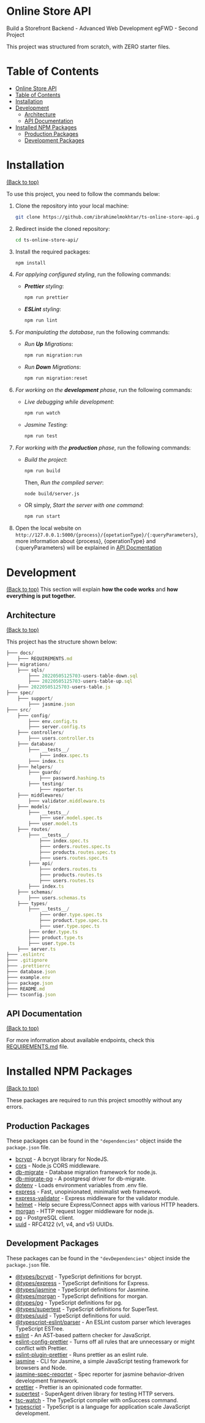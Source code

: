 <!-- Project title -->
# Online Store API

<!-- Describe your project in brief -->
Build a Storefront Backend - Advanced Web Development egFWD - Second Project

This project was structured from scratch, with ZERO starter files.

# Table of Contents

- [Online Store API](#online-store-api)
- [Table of Contents](#table-of-contents)
- [Installation](#installation)
- [Development](#development)
  - [Architecture](#architecture)
  - [API Documentation](#api-documentation)
- [Installed NPM Packages](#installed-npm-packages)
  - [Production Packages](#production-packages)
  - [Development Packages](#development-packages)

# Installation

[(Back to top)](#table-of-contents)

To use this project, you need to follow the commands below:

1. Clone the repository into your local machine:

   ```bash
   git clone https://github.com/ibrahimelmokhtar/ts-online-store-api.git
   ```

2. Redirect inside the cloned repository:

    ```bash
    cd ts-online-store-api/
    ```

3. Install the required packages:

   ```bash
   npm install
   ```

4. *For applying configured styling*, run the following commands:
   - ***Prettier** styling*:

        ```bash
        npm run prettier
        ```

   - ***ESLint** styling*:

        ```bash
        npm run lint
        ```

5. *For manipulating the database*, run the following commands:
   - *Run **Up** Migrations*:

        ```bash
        npm run migration:run
        ```

   - *Run **Down** Migrations*:

        ```bash
        npm run migration:reset
        ```

6. *For working on the **development** phase*, run the following commands:
   - *Live debugging while development*:

        ```bash
        npm run watch
        ```

   - *Jasmine Testing*:

        ```bash
        npm run test
        ```

7. *For working with the **production** phase*, run the following commands:

   - *Build the project*:

        ```bash
        npm run build
        ```

        Then, *Run the compiled server*:

        ```bash
        node build/server.js
        ```

   - OR simply, *Start the server with one command*:

        ```bash
        npm run start
        ```

8. Open the local website on `http://127.0.0.1:5000/{process}/{opetationType}/{:queryParameters}`, more information about {process}, {operationType} and {:queryParameters} will be explained in [API Docmentation](#api-documentation)

# Development

[(Back to top)](#table-of-contents)
This section will explain **how the code works** and **how everything is put together.**

## Architecture

[(Back to top)](#table-of-contents)

This project has the structure shown below:

```ts
├─── docs/
    ├─── REQUIREMENTS.md
├─── migrations/
    ├─── sqls/
        ├─── 20220505125703-users-table-down.sql
        ├─── 20220505125703-users-table-up.sql
    ├─── 20220505125703-users-table.js
├─── spec/
    ├─── support/
        ├─── jasmine.json
├─── src/
    ├─── config/
        ├─── env.config.ts
        ├─── server.config.ts
    ├─── controllers/
        ├─── users.controller.ts
    ├─── database/
        ├─── __tests__/
            ├─── index.spec.ts
        ├─── index.ts
    ├─── helpers/
        ├─── guards/
            ├─── password.hashing.ts
        ├─── testing/
            ├─── reporter.ts
    ├─── middlewares/
        ├─── validator.middleware.ts
    ├─── models/
        ├─── __tests__/
            ├─── user.model.spec.ts
        ├─── user.model.ts
    ├─── routes/
        ├─── __tests__/
            ├─── index.spec.ts
            ├─── orders.routes.spec.ts
            ├─── products.routes.spec.ts
            ├─── users.routes.spec.ts
        ├─── api/
            ├─── orders.routes.ts
            ├─── products.routes.ts
            ├─── users.routes.ts
        ├─── index.ts
    ├─── schemas/
        ├─── users.schemas.ts
    ├─── types/
        ├─── __tests__/
            ├─── order.type.spec.ts
            ├─── product.type.spec.ts
            ├─── user.type.spec.ts
        ├─── order.type.ts
        ├─── product.type.ts
        ├─── user.type.ts
    ├─── server.ts
├─── .eslintrc
├─── .gitignore
├─── .prettierrc
├─── database.json
├─── example.env
├─── package.json
├─── README.md
├─── tsconfig.json
```

## API Documentation

[(Back to top)](#table-of-contents)

For more information about available endpoints, check this [REQUIREMENTS.md](docs/REQUIREMENTS.md) file.

# Installed NPM Packages

[(Back to top)](#table-of-contents)

These packages are required to run this project smoothly without any errors.

## Production Packages

These packages can be found in the `"dependencies"` object inside the `package.json` file.

- [bcrypt](https://www.npmjs.com/package/bcrypt) - A bcrypt library for NodeJS.
- [cors](https://www.npmjs.com/package/cors) - Node.js CORS middleware.
- [db-migrate](https://www.npmjs.com/package/db-migrate) - Database migration framework for node.js.
- [db-migrate-pg](https://www.npmjs.com/package/db-migrate-pg) - A postgresql driver for db-migrate.
- [dotenv](https://www.npmjs.com/package/dotenv) - Loads environment variables from .env file.
- [express](https://www.npmjs.com/package/express) - Fast, unopinionated, minimalist web framework.
- [express-validator](https://www.npmjs.com/package/express-validator) - Express middleware for the validator module.
- [helmet](https://www.npmjs.com/package/helmet) - Help secure Express/Connect apps with various HTTP headers.
- [morgan](https://www.npmjs.com/package/morgan) - HTTP request logger middleware for node.js.
- [pg](https://www.npmjs.com/package/pg) - PostgreSQL client.
- [uuid](https://www.npmjs.com/package/uuid) - RFC4122 (v1, v4, and v5) UUIDs.

## Development Packages

These packages can be found in the `"devDependencies"` object inside the `package.json` file.

- [@types/bcrypt](https://www.npmjs.com/package/@types/bcrypt) - TypeScript definitions for bcrypt.
- [@types/express](https://www.npmjs.com/package/@types/express) - TypeScript definitions for Express.
- [@types/jasmine](https://www.npmjs.com/package/@types/jasmine) - TypeScript definitions for Jasmine.
- [@types/morgan](https://www.npmjs.com/package/@types/morgan) - TypeScript definitions for morgan.
- [@types/pg](https://www.npmjs.com/package/@types/pg) - TypeScript definitions for pg.
- [@types/supertest](https://www.npmjs.com/package/@types/supertest) - TypeScript definitions for SuperTest.
- [@types/uuid](https://www.npmjs.com/package/@types/uuid) - TypeScript definitions for uuid.
- [@typescript-eslint/parser](https://www.npmjs.com/package/@typescript-eslint/parser) - An ESLint custom parser which leverages TypeScript ESTree.
- [eslint](https://www.npmjs.com/package/eslint) - An AST-based pattern checker for JavaScript.
- [eslint-config-prettier](https://www.npmjs.com/package/eslint-config-prettier) - Turns off all rules that are unnecessary or might conflict with Prettier.
- [eslint-plugin-prettier](https://www.npmjs.com/package/eslint-plugin-prettier) - Runs prettier as an eslint rule.
- [jasmine](https://www.npmjs.com/package/jasmine) - CLI for Jasmine, a simple JavaScript testing framework for browsers and Node.
- [jasmine-spec-reporter](https://www.npmjs.com/package/jasmine-spec-reporter) - Spec reporter for jasmine behavior-driven development framework.
- [prettier](https://www.npmjs.com/package/prettier) - Prettier is an opinionated code formatter.
- [supertest](https://www.npmjs.com/package/supertest) - SuperAgent driven library for testing HTTP servers.
- [tsc-watch](https://www.npmjs.com/package/tsc-watch) - The TypeScript compiler with onSuccess command.
- [typescript](https://www.npmjs.com/package/typescript) - TypeScript is a language for application scale JavaScript development.
